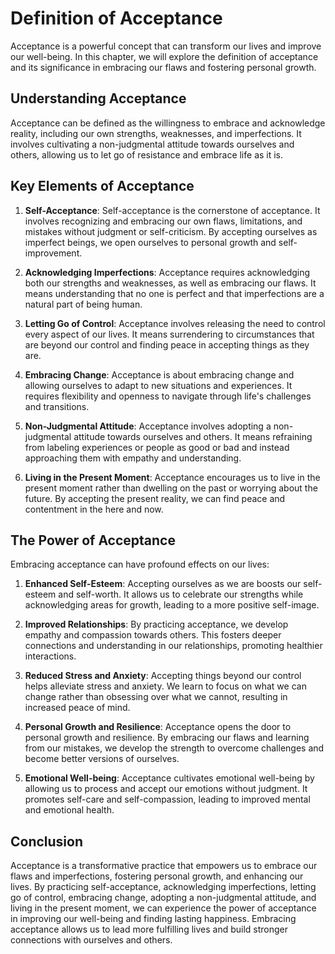 # Definition of Acceptance

Acceptance is a powerful concept that can transform our lives and improve our well-being. In this chapter, we will explore the definition of acceptance and its significance in embracing our flaws and fostering personal growth.

## Understanding Acceptance

Acceptance can be defined as the willingness to embrace and acknowledge reality, including our own strengths, weaknesses, and imperfections. It involves cultivating a non-judgmental attitude towards ourselves and others, allowing us to let go of resistance and embrace life as it is.

## Key Elements of Acceptance

1. **Self-Acceptance**: Self-acceptance is the cornerstone of acceptance. It involves recognizing and embracing our own flaws, limitations, and mistakes without judgment or self-criticism. By accepting ourselves as imperfect beings, we open ourselves to personal growth and self-improvement.
    
2. **Acknowledging Imperfections**: Acceptance requires acknowledging both our strengths and weaknesses, as well as embracing our flaws. It means understanding that no one is perfect and that imperfections are a natural part of being human.
    
3. **Letting Go of Control**: Acceptance involves releasing the need to control every aspect of our lives. It means surrendering to circumstances that are beyond our control and finding peace in accepting things as they are.
    
4. **Embracing Change**: Acceptance is about embracing change and allowing ourselves to adapt to new situations and experiences. It requires flexibility and openness to navigate through life's challenges and transitions.
    
5. **Non-Judgmental Attitude**: Acceptance involves adopting a non-judgmental attitude towards ourselves and others. It means refraining from labeling experiences or people as good or bad and instead approaching them with empathy and understanding.
    
6. **Living in the Present Moment**: Acceptance encourages us to live in the present moment rather than dwelling on the past or worrying about the future. By accepting the present reality, we can find peace and contentment in the here and now.
    

## The Power of Acceptance

Embracing acceptance can have profound effects on our lives:

1. **Enhanced Self-Esteem**: Accepting ourselves as we are boosts our self-esteem and self-worth. It allows us to celebrate our strengths while acknowledging areas for growth, leading to a more positive self-image.
    
2. **Improved Relationships**: By practicing acceptance, we develop empathy and compassion towards others. This fosters deeper connections and understanding in our relationships, promoting healthier interactions.
    
3. **Reduced Stress and Anxiety**: Accepting things beyond our control helps alleviate stress and anxiety. We learn to focus on what we can change rather than obsessing over what we cannot, resulting in increased peace of mind.
    
4. **Personal Growth and Resilience**: Acceptance opens the door to personal growth and resilience. By embracing our flaws and learning from our mistakes, we develop the strength to overcome challenges and become better versions of ourselves.
    
5. **Emotional Well-being**: Acceptance cultivates emotional well-being by allowing us to process and accept our emotions without judgment. It promotes self-care and self-compassion, leading to improved mental and emotional health.
    

## Conclusion

Acceptance is a transformative practice that empowers us to embrace our flaws and imperfections, fostering personal growth, and enhancing our lives. By practicing self-acceptance, acknowledging imperfections, letting go of control, embracing change, adopting a non-judgmental attitude, and living in the present moment, we can experience the power of acceptance in improving our well-being and finding lasting happiness. Embracing acceptance allows us to lead more fulfilling lives and build stronger connections with ourselves and others.
